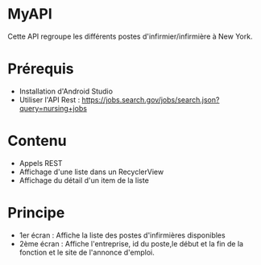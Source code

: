 # MyAPI
Cette API regroupe les différents postes d'infirmier/infirmière à New York.

# Prérequis
- Installation d'Android Studio
- Utiliser l'API Rest : 
https://jobs.search.gov/jobs/search.json?query=nursing+jobs

# Contenu
- Appels REST
- Affichage d'une liste dans un RecyclerView
- Affichage du détail d'un item de la liste

# Principe
- 1er écran : Affiche la liste des postes d'infirmières disponibles
- 2ème écran : Affiche l'entreprise, id du poste,le début et la fin de la fonction et le site de l'annonce d'emploi. 
